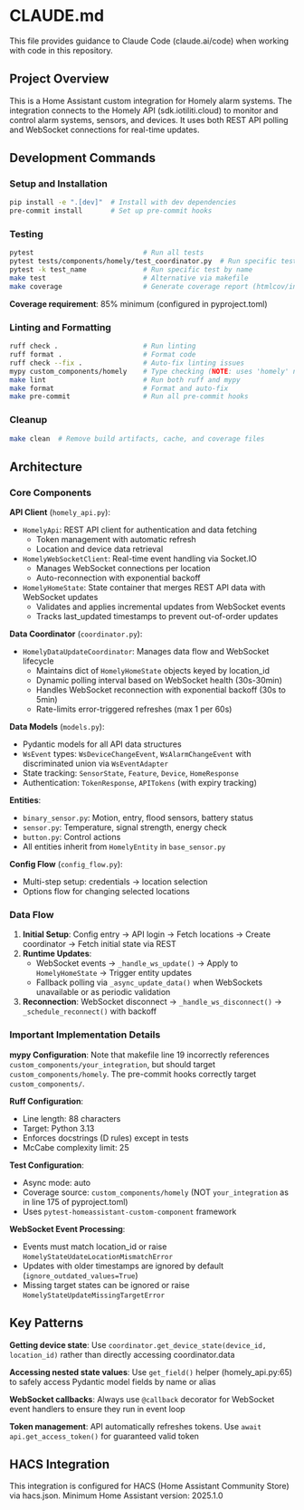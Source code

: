 # CLAUDE.md

This file provides guidance to Claude Code (claude.ai/code) when working with code in this repository.

## Project Overview

This is a Home Assistant custom integration for Homely alarm systems. The integration connects to the Homely API (sdk.iotiliti.cloud) to monitor and control alarm systems, sensors, and devices. It uses both REST API polling and WebSocket connections for real-time updates.

## Development Commands

### Setup and Installation
```bash
pip install -e ".[dev]"  # Install with dev dependencies
pre-commit install       # Set up pre-commit hooks
```

### Testing
```bash
pytest                           # Run all tests
pytest tests/components/homely/test_coordinator.py  # Run specific test file
pytest -k test_name              # Run specific test by name
make test                        # Alternative via makefile
make coverage                    # Generate coverage report (htmlcov/index.html)
```

**Coverage requirement**: 85% minimum (configured in pyproject.toml)

### Linting and Formatting
```bash
ruff check .                     # Run linting
ruff format .                    # Format code
ruff check --fix .               # Auto-fix linting issues
mypy custom_components/homely    # Type checking (NOTE: uses 'homely' not 'your_integration')
make lint                        # Run both ruff and mypy
make format                      # Format and auto-fix
make pre-commit                  # Run all pre-commit hooks
```

### Cleanup
```bash
make clean  # Remove build artifacts, cache, and coverage files
```

## Architecture

### Core Components

**API Client** (`homely_api.py`):
- `HomelyApi`: REST API client for authentication and data fetching
  - Token management with automatic refresh
  - Location and device data retrieval
- `HomelyWebSocketClient`: Real-time event handling via Socket.IO
  - Manages WebSocket connections per location
  - Auto-reconnection with exponential backoff
- `HomelyHomeState`: State container that merges REST API data with WebSocket updates
  - Validates and applies incremental updates from WebSocket events
  - Tracks last_updated timestamps to prevent out-of-order updates

**Data Coordinator** (`coordinator.py`):
- `HomelyDataUpdateCoordinator`: Manages data flow and WebSocket lifecycle
  - Maintains dict of `HomelyHomeState` objects keyed by location_id
  - Dynamic polling interval based on WebSocket health (30s-30min)
  - Handles WebSocket reconnection with exponential backoff (30s to 5min)
  - Rate-limits error-triggered refreshes (max 1 per 60s)

**Data Models** (`models.py`):
- Pydantic models for all API data structures
- `WsEvent` types: `WsDeviceChangeEvent`, `WsAlarmChangeEvent` with discriminated union via `WsEventAdapter`
- State tracking: `SensorState`, `Feature`, `Device`, `HomeResponse`
- Authentication: `TokenResponse`, `APITokens` (with expiry tracking)

**Entities**:
- `binary_sensor.py`: Motion, entry, flood sensors, battery status
- `sensor.py`: Temperature, signal strength, energy check
- `button.py`: Control actions
- All entities inherit from `HomelyEntity` in `base_sensor.py`

**Config Flow** (`config_flow.py`):
- Multi-step setup: credentials → location selection
- Options flow for changing selected locations

### Data Flow

1. **Initial Setup**: Config entry → API login → Fetch locations → Create coordinator → Fetch initial state via REST
2. **Runtime Updates**:
   - WebSocket events → `_handle_ws_update()` → Apply to `HomelyHomeState` → Trigger entity updates
   - Fallback polling via `_async_update_data()` when WebSockets unavailable or as periodic validation
3. **Reconnection**: WebSocket disconnect → `_handle_ws_disconnect()` → `_schedule_reconnect()` with backoff

### Important Implementation Details

**mypy Configuration**: Note that makefile line 19 incorrectly references `custom_components/your_integration`, but should target `custom_components/homely`. The pre-commit hooks correctly target `custom_components/`.

**Ruff Configuration**:
- Line length: 88 characters
- Target: Python 3.13
- Enforces docstrings (D rules) except in tests
- McCabe complexity limit: 25

**Test Configuration**:
- Async mode: auto
- Coverage source: `custom_components/homely` (NOT `your_integration` as in line 175 of pyproject.toml)
- Uses `pytest-homeassistant-custom-component` framework

**WebSocket Event Processing**:
- Events must match location_id or raise `HomelyStateUdateLocationMismatchError`
- Updates with older timestamps are ignored by default (`ignore_outdated_values=True`)
- Missing target states can be ignored or raise `HomelyStateUpdateMissingTargetError`

## Key Patterns

**Getting device state**: Use `coordinator.get_device_state(device_id, location_id)` rather than directly accessing coordinator.data

**Accessing nested state values**: Use `get_field()` helper (homely_api.py:65) to safely access Pydantic model fields by name or alias

**WebSocket callbacks**: Always use `@callback` decorator for WebSocket event handlers to ensure they run in event loop

**Token management**: API automatically refreshes tokens. Use `await api.get_access_token()` for guaranteed valid token

## HACS Integration

This integration is configured for HACS (Home Assistant Community Store) via hacs.json. Minimum Home Assistant version: 2025.1.0
